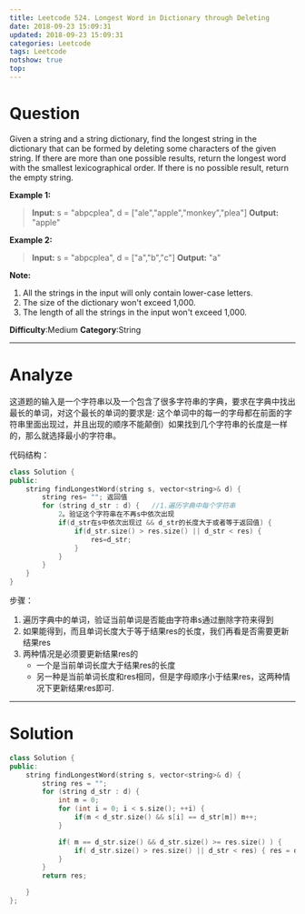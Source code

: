 ```yaml
---
title: Leetcode 524. Longest Word in Dictionary through Deleting
date: 2018-09-23 15:09:31
updated: 2018-09-23 15:09:31
categories: Leetcode
tags: Leetcode
notshow: true
top:
---
```


# Question

Given a string and a string dictionary, find the longest string in the dictionary that can be formed by deleting some characters of the given string. If there are more than one possible results, return the longest word with the smallest lexicographical order. If there is no possible result, return the empty string.

**Example 1:**  
> **Input:** s = "abpcplea", d = ["ale","apple","monkey","plea"]
> **Output:** "apple"

**Example 2:**  
> **Input:** s = "abpcplea", d = ["a","b","c"]
> **Output:** "a"

**Note:**  

1. All the strings in the input will only contain lower-case letters.
2. The size of the dictionary won't exceed 1,000.
3. The length of all the strings in the input won't exceed 1,000.

**Difficulty**:Medium
**Category**:String

<!--more-->
******

# Analyze

这道题的输入是一个字符串以及一个包含了很多字符串的字典，要求在字典中找出最长的单词，对这个最长的单词的要求是: 这个单词中的每一的字母都在前面的字符串里面出现过，并且出现的顺序不能颠倒）如果找到几个字符串的长度是一样的，那么就选择最小的字符串。

代码结构：

```cpp
class Solution {
public:
    string findLongestWord(string s, vector<string>& d) {
        string res= ""; 返回值
        for (string d_str : d) {   //1.遍历字典中每个字符串
            2。验证这个字符串在不再s中依次出现
            if(d_str在s中依次出现过 && d_str的长度大于或者等于返回值) {
                if(d_str.size() > res.size() || d_str < res) {
                    res=d_str;
                }
            }
        }
    }
}
```

步骤：

1. 遍历字典中的单词，验证当前单词是否能由字符串s通过删除字符来得到
2. 如果能得到，而且单词长度大于等于结果res的长度，我们再看是否需要更新结果res
3. 两种情况是必须要更新结果res的
    - 一个是当前单词长度大于结果res的长度
    - 另一种是当前单词长度和res相同，但是字母顺序小于结果res，这两种情况下更新结果res即可.

******

# Solution

```cpp
class Solution {
public:
    string findLongestWord(string s, vector<string>& d) {
        string res = "";
        for (string d_str : d) {
            int m = 0;
            for (int i = 0; i < s.size(); ++i) {
                if(m < d_str.size() && s[i] == d_str[m]) m++;
            }

            if( m == d_str.size() && d_str.size() >= res.size() ) {
                if( d_str.size() > res.size() || d_str < res) { res = d_str; }
            }
        }
        return res;

    }
};
```